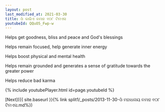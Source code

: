 ```yaml
---
layout: post
last_modified_at: 2021-03-30
title: ଓଁ କାଭିଏ ନମାହ ୧୦୮ ଟିମଏସ
youtubeId: QQuO5_Fwp-w
---
```

 
 
Helps get goodness, bliss and peace and God's blessings
 
Helps remain focused, help generate inner energy 
 
Helps boost physical and mental health 
 
Helps remain grounded and generates a sense of gratitude towards the greater power 
 
Helps reduce bad karma
 
 
 
 


{% include youtubePlayer.html id=page.youtubeId %}
 
[Next]({{ site.baseurl }}{% link  split1/_posts/2013-11-30-ଓଁ ମହାଧନାୟ ନମାହ ୧୦୮ ଟିମଏସ.md%})
 
